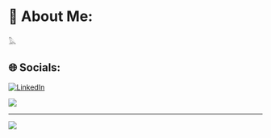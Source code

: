 # 💫 About Me:
𓅓


## 🌐 Socials:

[![LinkedIn](https://img.shields.io/badge/LinkedIn-%230077B5.svg?logo=linkedin&logoColor=white)](https://www.linkedin.com/in/pratik-acharya-b80009235/) 


![](https://github-readme-stats.vercel.app/api/top-langs/?username=pratik-ac&theme=dark&hide_border=false&include_all_commits=false&count_private=false&layout=compact)



---
[![](https://visitcount.itsvg.in/api?id=pratik-ac&icon=0&color=0)](https://visitcount.itsvg.in)

<!-- Proudly created with GPRM ( https://gprm.itsvg.in ) -->
